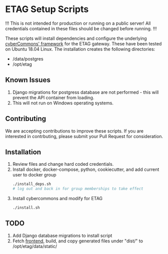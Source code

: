 ETAG Setup Scripts
===

!!! This is not intended for production or running on a public server! All credentials contained in these files should be changed before running. !!!

These scripts will install dependencies and configure the underlying [cyberCommons' framework](https://cybercom-docs.readthedocs.io/en/latest/) for the ETAG gateway.
These have been tested on Ubuntu 18.04 Linux. The installation creates the following directories:
* /data/postgres
* /opt/etag


## Known Issues
1. Django migrations for postgress database are not performed - this will prevent the API container from loading.
2. This will not run on Windows operating systems.


## Contributing
We are accepting contributions to improve these scripts. If you are interested in contrbuting, please submit your Pull Request for consideration.


## Installation
1. Review files and change hard coded credentials.
2. Install docker, docker-compose, python, cookiecutter, and add current user to docker group
   ```bash
   ./install_deps.sh
   # log out and back in for group memberships to take effect
   ```
3. Install cybercommons and modify for ETAG
   ```bash
   ./install.sh
   ```


## TODO
1. Add Django database migrations to install script
2. Fetch [frontend](https://github.com/etag/portal_nuxt), build, and copy generated files under "dist/" to /opt/etag/data/static/